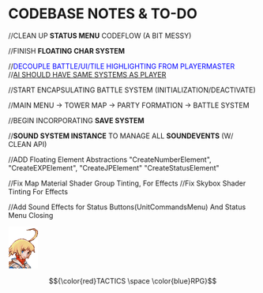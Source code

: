 # CODEBASE NOTES & TO-DO

//CLEAN UP **STATUS MENU** CODEFLOW (A BIT MESSY)

//FINISH **FLOATING CHAR SYSTEM**

//<span style="color:blue">DECOUPLE BATTLE/UI/TILE HIGHLIGHTING FROM PLAYERMASTER</span>  
//<u>AI SHOULD HAVE SAME SYSTEMS AS PLAYER</u>

//START ENCAPSULATING BATTLE SYSTEM (INITIALIZATION/DEACTIVATE)  

//MAIN MENU -> TOWER MAP -> PARTY FORMATION -> BATTLE SYSTEM

//BEGIN INCORPORATING **SAVE SYSTEM**

//**SOUND SYSTEM INSTANCE** TO MANAGE ALL **SOUNDEVENTS** (W/ CLEAN API)

//ADD Floating Element Abstractions "CreateNumberElement", "CreateEXPElement", "CreateJPElement" "CreateStatusElement"

//Fix Map Material Shader Group Tinting, For Effects
//Fix Skybox Shader Tinting For Effects

//Add Sound Effects for Status Buttons(UnitCommandsMenu) And Status Menu Closing

![Marche Portrait](../Assets/materials/player/marche_portrait.png "Marche")

$${\color{red}TACTICS \space \color{blue}RPG}$$